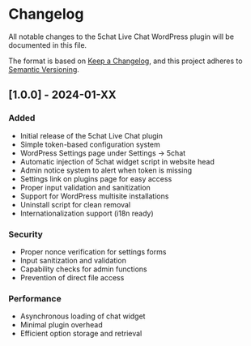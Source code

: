 # Changelog

All notable changes to the 5chat Live Chat WordPress plugin will be documented in this file.

The format is based on [Keep a Changelog](https://keepachangelog.com/en/1.0.0/),
and this project adheres to [Semantic Versioning](https://semver.org/spec/v2.0.0.html).

## [1.0.0] - 2024-01-XX

### Added
- Initial release of the 5chat Live Chat plugin
- Simple token-based configuration system
- WordPress Settings page under Settings → 5chat
- Automatic injection of 5chat widget script in website head
- Admin notice system to alert when token is missing
- Settings link on plugins page for easy access
- Proper input validation and sanitization
- Support for WordPress multisite installations
- Uninstall script for clean removal
- Internationalization support (i18n ready)

### Security
- Proper nonce verification for settings forms
- Input sanitization and validation
- Capability checks for admin functions
- Prevention of direct file access

### Performance
- Asynchronous loading of chat widget
- Minimal plugin overhead
- Efficient option storage and retrieval 
